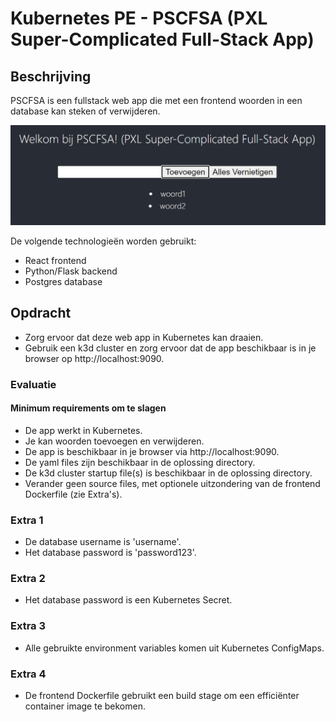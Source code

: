 # Kubernetes PE - PSCFSA (PXL Super-Complicated Full-Stack App)

## Beschrijving

PSCFSA is een fullstack web app die met een frontend woorden in een database kan steken of verwijderen.

![screenshot](screenshot.png)

De volgende technologieën worden gebruikt:

- React frontend
- Python/Flask backend
- Postgres database

## Opdracht

- Zorg ervoor dat deze web app in Kubernetes kan draaien.
- Gebruik een k3d cluster en zorg ervoor dat de app beschikbaar is in je browser op http://localhost:9090.

### Evaluatie

#### Minimum requirements om te slagen

- De app werkt in Kubernetes.
- Je kan woorden toevoegen en verwijderen.
- De app is beschikbaar in je browser via http://localhost:9090.
- De yaml files zijn beschikbaar in de oplossing directory.
- De k3d cluster startup file(s) is beschikbaar in de oplossing directory.
- Verander geen source files, met optionele uitzondering van de frontend Dockerfile (zie Extra's).

### Extra 1

- De database username is 'username'.
- Het database password is 'password123'.

### Extra 2

- Het database password is een Kubernetes Secret.

### Extra 3

- Alle gebruikte environment variables komen uit Kubernetes ConfigMaps.

### Extra 4

- De frontend Dockerfile gebruikt een build stage om een efficiënter container image te bekomen.
